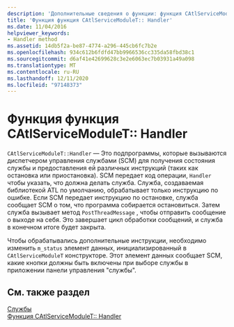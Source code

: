 ```yaml
---
description: 'Дополнительные сведения о функции: функция CAtlServiceModuleT:: Handler'
title: 'Функция функция CAtlServiceModuleT:: Handler'
ms.date: 11/04/2016
helpviewer_keywords:
- Handler method
ms.assetid: 14db5f2a-be87-4774-a296-445cb6fc7b2e
ms.openlocfilehash: 934c612b6fdfd47bb9966536cc335da58fbd38c1
ms.sourcegitcommit: d6af41e42699628c3e2e6063ec7b03931a49a098
ms.translationtype: MT
ms.contentlocale: ru-RU
ms.lasthandoff: 12/11/2020
ms.locfileid: "97148373"
---
```

# <a name="catlservicemodulethandler-function"></a>Функция функция CAtlServiceModuleT:: Handler

`CAtlServiceModuleT::Handler` — Это подпрограммы, которые вызываются диспетчером управления службами (SCM) для получения состояния службы и предоставления ей различных инструкций (таких как остановка или приостановка). SCM передает код операции, `Handler` чтобы указать, что должна делать служба. Служба, создаваемая библиотекой ATL по умолчанию, обрабатывает только инструкцию по ошибке. Если SCM передает инструкцию по остановке, служба сообщает SCM о том, что программа собирается остановиться. Затем служба вызывает метод `PostThreadMessage` , чтобы отправить сообщение о выходе на себя. Это завершает цикл обработки сообщений, и служба в конечном итоге будет закрыта.

Чтобы обрабатывались дополнительные инструкции, необходимо изменить `m_status` элемент данных, инициализированный в `CAtlServiceModuleT` конструкторе. Этот элемент данных сообщает SCM, какие кнопки должны быть включены при выборе службы в приложении панели управления "службы".

## <a name="see-also"></a>См. также раздел

[Службы](../atl/atl-services.md)<br/>
[Функция CAtlServiceModuleT:: Handler](../atl/reference/catlservicemodulet-class.md#handler)
